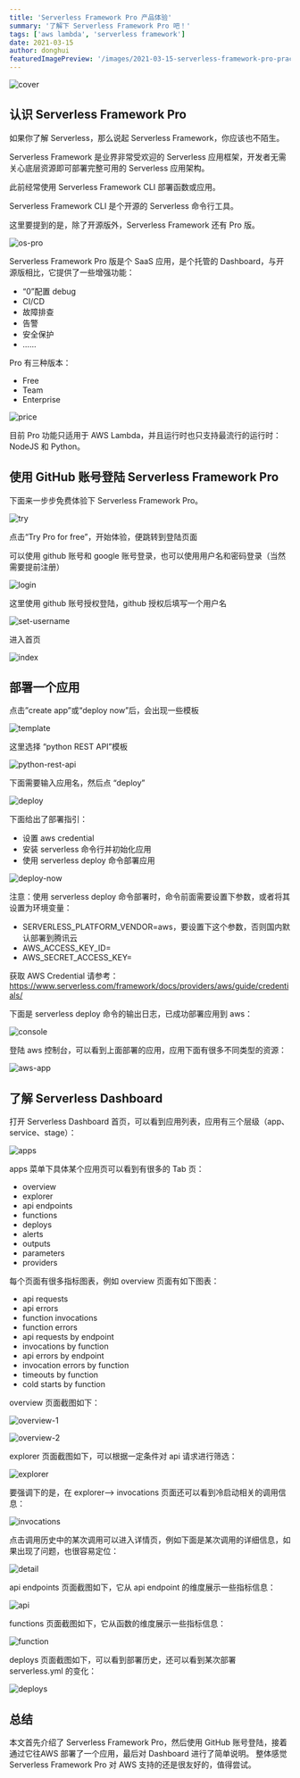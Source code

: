 ```yaml
---
title: 'Serverless Framework Pro 产品体验'
summary: '了解下 Serverless Framework Pro 吧！'
tags: ['aws lambda', 'serverless framework']
date: 2021-03-15
author: donghui
featuredImagePreview: '/images/2021-03-15-serverless-framework-pro-practice-01/serverless-framework-pro.png'
---
```


![cover](/images/2021-03-15-serverless-framework-pro-practice-01/serverless-framework-pro.png)

## 认识 Serverless Framework Pro
如果你了解 Serverless，那么说起  Serverless Framework，你应该也不陌生。

Serverless Framework 是业界非常受欢迎的 Serverless 应用框架，开发者无需关心底层资源即可部署完整可用的 Serverless 应用架构。

此前经常使用 Serverless Framework CLI 部署函数或应用。

Serverless Framework CLI 是个开源的 Serverless 命令行工具。

这里要提到的是，除了开源版外，Serverless Framework 还有 Pro 版。

![os-pro](/images/2021-03-15-serverless-framework-pro-practice-01/os-pro.png)

Serverless Framework Pro 版是个 SaaS 应用，是个托管的 Dashboard，与开源版相比，它提供了一些增强功能：
* “0”配置 debug
* CI/CD
* 故障排查
* 告警
* 安全保护
* ……

Pro 有三种版本：
* Free
* Team
* Enterprise

![price](/images/2021-03-15-serverless-framework-pro-practice-01/price.png)

目前 Pro 功能只适用于 AWS Lambda，并且运行时也只支持最流行的运行时：NodeJS 和 Python。

## 使用 GitHub 账号登陆 Serverless Framework Pro
下面来一步步免费体验下 Serverless Framework Pro。

![try](/images/2021-03-15-serverless-framework-pro-practice-01/try.png)

点击“Try Pro for free”，开始体验，便跳转到登陆页面

可以使用 github 账号和 google 账号登录，也可以使用用户名和密码登录（当然需要提前注册）

![login](/images/2021-03-15-serverless-framework-pro-practice-01/login.png)

这里使用 github 账号授权登陆，github 授权后填写一个用户名

![set-username](/images/2021-03-15-serverless-framework-pro-practice-01/set-username.png)

进入首页

![index](/images/2021-03-15-serverless-framework-pro-practice-01/index.png)

## 部署一个应用

点击”create app”或“deploy now”后，会出现一些模板

![template](/images/2021-03-15-serverless-framework-pro-practice-01/template.png)

这里选择 “python REST API”模板

![python-rest-api](/images/2021-03-15-serverless-framework-pro-practice-01/python-rest-api.png)

下面需要输入应用名，然后点 “deploy”

![deploy](/images/2021-03-15-serverless-framework-pro-practice-01/deploy.png)

下面给出了部署指引：
* 设置 aws credential
* 安装 serverless 命令行并初始化应用
* 使用 serverless deploy 命令部署应用

![deploy-now](/images/2021-03-15-serverless-framework-pro-practice-01/deploy-now.png)

注意：使用 serverless deploy 命令部署时，命令前面需要设置下参数，或者将其设置为环境变量：
* SERVERLESS_PLATFORM_VENDOR=aws，要设置下这个参数，否则国内默认部署到腾讯云
* AWS_ACCESS_KEY_ID=<your-key-here>
* AWS_SECRET_ACCESS_KEY=<your-secret-key-here>

获取 AWS Credential 请参考：https://www.serverless.com/framework/docs/providers/aws/guide/credentials/

下面是 serverless deploy 命令的输出日志，已成功部署应用到 aws：

![console](/images/2021-03-15-serverless-framework-pro-practice-01/console.png)

登陆 aws 控制台，可以看到上面部署的应用，应用下面有很多不同类型的资源：

![aws-app](/images/2021-03-15-serverless-framework-pro-practice-01/aws-app.png)

## 了解 Serverless Dashboard
打开 Serverless Dashboard 首页，可以看到应用列表，应用有三个层级（app、service、stage）：

![apps](/images/2021-03-15-serverless-framework-pro-practice-01/apps.png)

apps 菜单下具体某个应用页可以看到有很多的 Tab 页：
* overview
* explorer
* api endpoints
* functions
* deploys
* alerts
* outputs
* parameters
* providers

每个页面有很多指标图表，例如 overview 页面有如下图表：
* api requests
* api errors
* function invocations
* function errors
* api requests by endpoint
* invocations by function
* api errors by endpoint
* invocation errors by function
* timeouts by function
* cold starts by function

overview 页面截图如下：

![overview-1](/images/2021-03-15-serverless-framework-pro-practice-01/overview-1.png)

![overview-2](/images/2021-03-15-serverless-framework-pro-practice-01/overview-2.png)

explorer 页面截图如下，可以根据一定条件对 api 请求进行筛选：

![explorer](/images/2021-03-15-serverless-framework-pro-practice-01/explorer.png)

要强调下的是，在 explorer—> invocations 页面还可以看到冷启动相关的调用信息：

![invocations](/images/2021-03-15-serverless-framework-pro-practice-01/invocations.png)

点击调用历史中的某次调用可以进入详情页，例如下面是某次调用的详细信息，如果出现了问题，也很容易定位：

![detail](/images/2021-03-15-serverless-framework-pro-practice-01/detail.png)

api endpoints 页面截图如下，它从 api endpoint 的维度展示一些指标信息：

![api](/images/2021-03-15-serverless-framework-pro-practice-01/api.png)

functions 页面截图如下，它从函数的维度展示一些指标信息：

![function](/images/2021-03-15-serverless-framework-pro-practice-01/function.png)

deploys 页面截图如下，可以看到部署历史，还可以看到某次部署 serverless.yml 的变化：

![deploys](/images/2021-03-15-serverless-framework-pro-practice-01/deploys.png)

## 总结
本文首先介绍了 Serverless Framework Pro，然后使用 GitHub 账号登陆，接着通过它往AWS 部署了一个应用，最后对 Dashboard 进行了简单说明。
整体感觉 Serverless Framework Pro 对 AWS 支持的还是很友好的，值得尝试。
